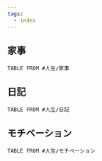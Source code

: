 ```yaml
---
tags:
  - index
---
```

## 家事
```dataview
TABLE FROM #人生/家事
```

## 日記
```dataview
TABLE FROM #人生/日記 
```
## モチベーション
```dataview
TABLE FROM #人生/モチベーション 
```
	